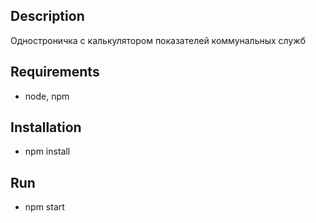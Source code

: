 ## Description
Одностроничка с калькулятором показателей коммунальных служб

## Requirements
- node, npm

## Installation
- npm install

## Run
- npm start